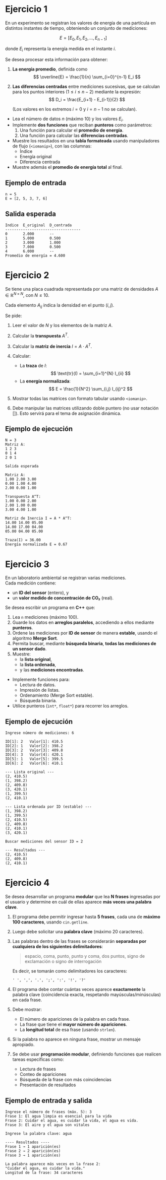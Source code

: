 # Ejercicio 1 
En un experimento se registran los valores de energía de una partícula en distintos instantes de tiempo, obteniendo un conjunto de mediciones:

$$
E = [E_0, E_1, E_2, \ldots, E_{n-1}]
$$

donde $E_i$ representa la energía medida en el instante $i$.

Se desea procesar esta información para obtener:

1. **La energía promedio**, definida como  
$$
   \overline{E} = \frac{1}{n} \sum_{i=0}^{n-1} E_i
$$

2. **Las diferencias centradas** entre mediciones sucesivas, que se calculan para los puntos interiores $(1 ≤ i ≤ n−2)$ mediante la expresión:  
$$
   D_i = \frac{E_{i+1} - E_{i-1}}{2}
$$

   (Los valores en los extremos $i = 0$ y $i = n-1$ no se calculan).

- Lea el número de datos $n$ (máximo 10) y los valores $E_i$.  
- Implemente **dos funciones** que reciban **punteros** como parámetros:
  1. Una función para calcular el **promedio de energía**.
  2. Una función para calcular las **diferencias centradas**.
- Muestre los resultados en una **tabla formateada** usando manipuladores de flujo (`<iomanip>`), con las columnas:
  - Índice  
  - Energía original  
  - Diferencia centrada  
- Muestre además el **promedio de energía total** al final.

## Ejemplo de entrada

```
n = 5
E = [2, 5, 3, 7, 6]
```

## Salida esperada

```
Indice  E_original  D_centrada
----------------------------------
0       2.000       --
1       5.000       0.500
2       3.000       1.000
3       7.000       0.500
4       6.000       --
Promedio de energía = 4.600
```


# Ejercicio 2

Se tiene una placa cuadrada representada por una matriz de densidades $A \in \mathbb{R}^{N\times N}$, con $N \leq 10$.

Cada elemento $A_{ij}$ indica la densidad en el punto $(i,j)$.

Se pide:

1. Leer el valor de $N$ y los elementos de la matriz $A$.
2. Calcular la **transpuesta** $A^T$.
3. Calcular la **matriz de inercia** $I = A \cdot A^T$.
4. Calcular:
   - La **traza** de $I$:
   $$
     \text{tr}(I) = \sum_{i=1}^{N} I_{ii}
   $$
   - La **energía normalizada**:
     $$
     E = \frac{1}{N^2} \sum_{i,j} I_{ij}^2
     $$
5. Mostrar todas las matrices con formato tabular usando `<iomanip>`.

6. Debe manipular las matrices utilizando doble puntero (no usar notación []). Esto servirá para el tema de asignación dinámica.



##  Ejemplo de ejecución

```text
N = 3
Matriz A:
1 2 3
0 1 4
2 0 1

Salida esperada

Matriz A:
1.00 2.00 3.00
0.00 1.00 4.00
2.00 0.00 1.00

Transpuesta A^T:
1.00 0.00 2.00
2.00 1.00 0.00
3.00 4.00 1.00

Matriz de Inercia I = A * A^T:
14.00 14.00 05.00
14.00 17.00 04.00
05.00 04.00 05.00

Traza(I) = 36.00
Energía normalizada E = 0.67
```

# Ejercicio 3
En un laboratorio ambiental se registran varias mediciones.  
Cada medición contiene:

- un **ID del sensor** (entero), y  
- un **valor medido de concentración de CO₂** (real).

Se desea escribir un programa en **C++** que:

1. Lea `n` mediciones (máximo 100).  
2. Guarde los datos en **arreglos paralelos**, accediendo a ellos mediante **punteros**.  
3. Ordene las mediciones por **ID de sensor** de manera **estable**, usando el algoritmo **Merge Sort**.  
4. Permita buscar, mediante **búsqueda binaria**, **todas las mediciones de un sensor dado**.  
5. Muestre:
   - la **lista original**,  
   - la **lista ordenada**,  
   - y las **mediciones encontradas**.

- Implemente funciones para:
  - Lectura de datos.  
  - Impresión de listas.  
  - Ordenamiento (Merge Sort estable).  
  - Búsqueda binaria.  
- Utilice punteros (`int*`, `float*`) para recorrer los arreglos.  

## Ejemplo de ejecución

```text
Ingrese número de mediciones: 6

ID[1]: 2   Valor[1]: 410.5
ID[2]: 1   Valor[2]: 398.2
ID[3]: 2   Valor[3]: 409.8
ID[4]: 3   Valor[4]: 420.1
ID[5]: 1   Valor[5]: 399.5
ID[6]: 2   Valor[6]: 410.1

--- Lista original ---
(2, 410.5)
(1, 398.2)
(2, 409.8)
(3, 420.1)
(1, 399.5)
(2, 410.1)

--- Lista ordenada por ID (estable) ---
(1, 398.2)
(1, 399.5)
(2, 410.5)
(2, 409.8)
(2, 410.1)
(3, 420.1)

Buscar mediciones del sensor ID = 2

--- Resultados ---
(2, 410.5)
(2, 409.8)
(2, 410.1)
```

# Ejercicio 4
Se desea desarrollar un programa **modular** que lea **N frases** ingresadas por el usuario y determine en cuál de ellas aparece **más veces una palabra clave**.


1. El programa debe permitir ingresar hasta **5 frases**, cada una de **máximo 100 caracteres**, usando `cin.getline`.  
2. Luego debe solicitar una **palabra clave** (máximo 20 caracteres).  
3. Las palabras dentro de las frases se considerarán **separadas por cualquiera de los siguientes delimitadores**:

   > espacio, coma, punto, punto y coma, dos puntos, signo de exclamación o signo de interrogación

   Es decir, se tomarán como delimitadores los caracteres:

   ```
   ' ', ',', '.', ';', ':', '!', '?'
   ```

4. El programa debe contar cuántas veces aparece **exactamente** la palabra clave (coincidencia exacta, respetando mayúsculas/minúsculas) en cada frase.  
5. Debe mostrar:
   - El número de apariciones de la palabra en cada frase.  
   - La frase que tiene el **mayor número de apariciones**.  
   - La **longitud total** de esa frase (usando `strlen`).  
6. Si la palabra no aparece en ninguna frase, mostrar un mensaje apropiado.  
7. Se debe usar **programación modular**, definiendo funciones que realicen tareas específicas como:
   - Lectura de frases  
   - Conteo de apariciones  
   - Búsqueda de la frase con más coincidencias  
   - Presentación de resultados  


## Ejemplo de entrada y salida

```
Ingrese el número de frases (máx. 5): 3
Frase 1: El agua limpia es esencial para la vida
Frase 2: Cuidar el agua, es cuidar la vida, el agua es vida.
Frase 3: El aire y el agua son vitales

Ingrese la palabra clave: agua

---- Resultados ----
Frase 1 → 1 aparición(es)
Frase 2 → 2 aparición(es)
Frase 3 → 1 aparición(es)

La palabra aparece más veces en la frase 2:
"Cuidar el agua, es cuidar la vida."
Longitud de la frase: 34 caracteres
```
